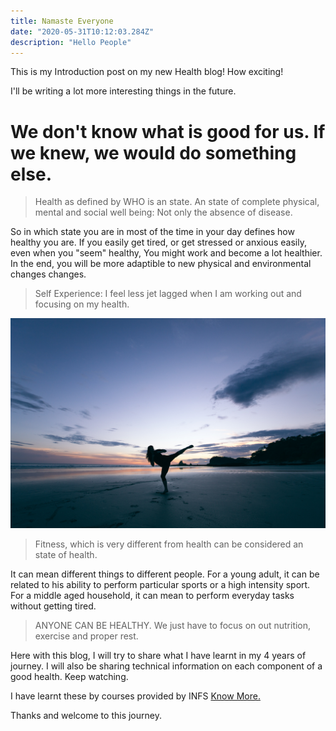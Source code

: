 ```yaml
---
title: Namaste Everyone
date: "2020-05-31T10:12:03.284Z"
description: "Hello People"
---
```


This is my Introduction post on my new Health blog! How exciting!

I'll be writing a lot more interesting things in the future.

# We don't know what is good for us. If we knew, we would do something else.

> Health as defined by WHO is an state. An state of complete physical, mental
> and social well being: Not only the absence of disease.

So in which state you are in most of the time in your day defines how healthy you are. If you easily get tired, or get stressed or anxious easily, even when you "seem" healthy, You might work and become a lot healthier. In the end, you will be more adaptible to new physical and environmental changes changes.

> Self Experience: I feel less jet lagged when I am working out and focusing on my health.

![Jason briscoe beach](./jason-briscoe-.jpg)

> Fitness, which is very different from health can be considered an state of health.

It can mean different things to different people. For a young adult, it can be related to his ability to perform particular sports or a high intensity sport. For a middle aged household, it can mean to perform everyday tasks without getting tired.

> ANYONE CAN BE HEALTHY. We just have to focus on out nutrition, exercise and proper rest.

Here with this blog, I will try to share what I have learnt in my 4 years of journey. I will also be sharing technical information on each component of a good health. Keep watching.

I have learnt these by courses provided by INFS [Know More.](https://infs.co.in)

Thanks and welcome to this journey.
